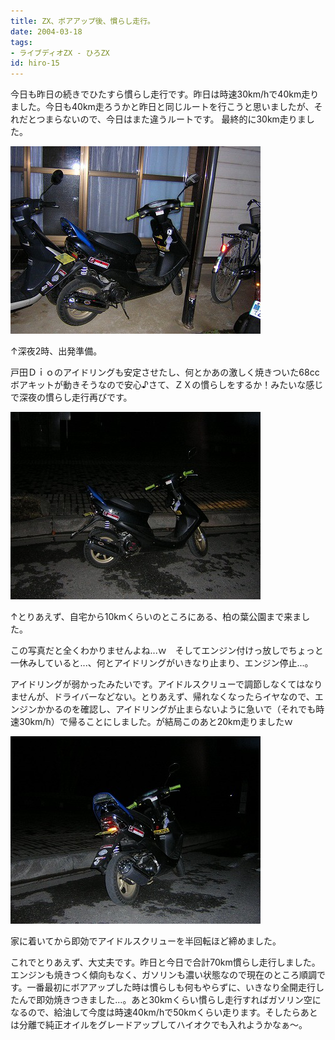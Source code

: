 ```yaml
---
title: ZX、ボアアップ後、慣らし走行。
date: 2004-03-18
tags:
- ライブディオZX - ひろZX
id: hiro-15
---
```



<p class="sentence spacing10">今日も昨日の続きでひたすら慣らし走行です。昨日は時速30km/hで40km走りました。今日も40km走ろうかと昨日と同じルートを行こうと思いましたが、それだとつまらないので、今日はまた違うルートです。 最終的に30km走りました。</p>
<div class="center spacing"><img src="/photo/diary/2004.03.18_zx1.jpg" alt=""></div>
<p class="sentence">↑深夜2時、出発準備。</p>
<p class="sentence spacing10">戸田Ｄｉｏのアイドリングも安定させたし、何とかあの激しく焼きついた68ccボアキットが動きそうなので安心♪さて、ＺＸの慣らしをするか！みたいな感じで深夜の慣らし走行再びです。 </p>
<div class="center spacing"><img src="/photo/diary/2004.03.18_zx2.jpg" alt=""></div>
<p class="sentence">↑とりあえず、自宅から10kmくらいのところにある、柏の葉公園まで来ました。</p>
<p class="sentence">この写真だと全くわかりませんよね...ｗ　そしてエンジン付けっ放しでちょっと一休みしていると...、何とアイドリングがいきなり止まり、エンジン停止...。</p>
<p class="sentence spacing10">アイドリングが弱かったみたいです。アイドルスクリューで調節しなくてはなりませんが、ドライバーなどない。とりあえず、帰れなくなったらイヤなので、エンジンかかるのを確認し、アイドリングが止まらないように急いで（それでも時速30km/h）で帰ることにしました。が結局このあと20km走りましたｗ</p>
<div class="center spacing"><img src="/photo/diary/2004.03.18_zx3.jpg" alt=""></div>
<p class="sentence">家に着いてから即効でアイドルスクリューを半回転ほど締めました。</p>
<p class="sentence">これでとりあえず、大丈夫です。昨日と今日で合計70km慣らし走行しました。エンジンも焼きつく傾向もなく、ガソリンも濃い状態なので現在のところ順調です。一番最初にボアアップした時は慣らしも何もやらずに、いきなり全開走行したんで即効焼きつきました...。あと30kmくらい慣らし走行すればガソリン空になるので、給油して今度は時速40km/hで50kmくらい走ります。そしたらあとは分離で純正オイルをグレードアップしてハイオクでも入れようかなぁ～。</p>
